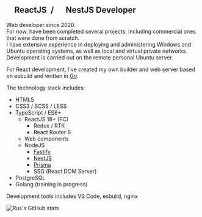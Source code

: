 ## <img src="https://upload.wikimedia.org/wikipedia/commons/a/a7/React-icon.svg" width="16" height="16" /> ReactJS&ensp;/&ensp;<img src="https://upload.wikimedia.org/wikipedia/commons/a/a8/NestJS.svg" width="16" height="16" /> NestJS Developer

Web developer since 2020.  
For now, have been completed several projects, including commercial ones that were done from scratch.  
I have extensive experience in deploying and administering Windows and Ubuntu operating systems, as well as local and virtual private networks. Development is carried out on the remote personal Ubuntu server.

For React development, I've created my own builder and web server based on esbuild and written in [Go](https://go.dev/).

The technology stack includes:
- HTML5
- CSS3 / SCSS / LESS
- TypeScript / ES6+
  - ReactJS 18+ (FC)
    - Redux / RTK
    - React Router 6
  - Web components
  - NodeJS
    - [Fastify](https://www.fastify.io/)
    - [NestJS](https://nestjs.com/)
    - [Prisma](https://www.prisma.io/)
    - SSG (React DOM Server)
 - PostgreSQL
 - Golang (training in progress)

Development tools includes VS Code, esbuild, nginx

![Rus's GitHub stats](https://github-stats-rus-sharafiev.vercel.app/api?username=rus-sharafiev&count_private=true&show_icons=true&theme=transparent)
